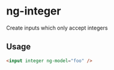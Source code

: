 ng-integer
==========

Create inputs which only accept integers

Usage
-----

```html
<input integer ng-model="foo" />
```
